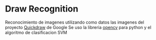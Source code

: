 # Draw Recognition
Reconocimiento de imagenes utilizando como datos las 
imagenes del proyecto [Quickdraw](https://quickdraw.withgoogle.com/) de Google
Se uso la libreria [opencv](http://opencv.org/) para python y el algoritmo de 
clasificacion SVM